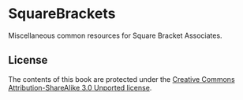 # SquareBrackets

Miscellaneous common resources for Square Bracket Associates.

## License

The contents of this book are protected under the [Creative Commons Attribution-ShareAlike 3.0 Unported license](creativecommons.org/licenses/by-sa/3.0/).
